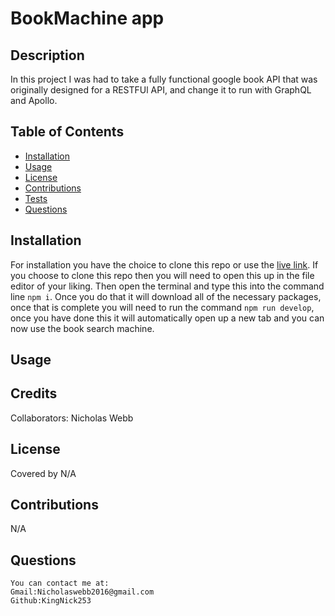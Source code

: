 # BookMachine app
 

## Description 
  In this project I was had to take a fully functional google book API that was originally designed for a RESTFUl API, and change it to run with GraphQL and Apollo.
    

    
## Table of Contents
  - [Installation](#installation)
  - [Usage](#usage)
  - [License](#license)
  - [Contributions](#contributions)
  - [Tests](#tests)
  - [Questions](#questions)
    
## Installation
  For installation you have the choice to clone this repo or use the [live link](https://nw-book-machine.herokuapp.com/). If you choose to clone this repo then you will need to open this up in the file editor of your liking. Then open the terminal and type this into the command line `npm i`. Once you do that it will download all of the necessary packages, once that is complete you will need to run the command `npm run develop`, once you have done this it will automatically open up a new tab and you can now use the book search machine.
    
    
## Usage
  
  

    
## Credits
Collaborators: Nicholas Webb
    
  
    
    
## License
 
Covered by N/A
    
  
    
  ## Contributions
    
  N/A
    

    
  ## Questions
    You can contact me at:
    Gmail:Nicholaswebb2016@gmail.com
    Github:KingNick253
     